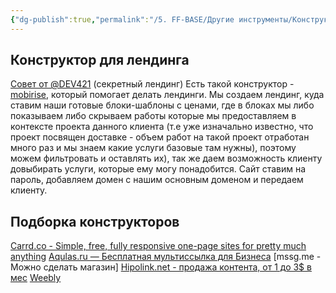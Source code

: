 ```yaml
---
{"dg-publish":true,"permalink":"/5. FF-BASE/Другие инструменты/Конструкторы сайтов и страниц/","created":"2024-12-27T13:53:17.049-03:00","updated":"2025-01-13T15:11:40.517-03:00"}
---
```


## Конструктор для лендинга
[Совет от @DEV421](https://t.me/flutterflow_rus/12427/47498) (секретный лендинг)
Есть такой конструктор - [mobirise](https://mobirise.com/ru/), который помогает делать лендинги. Мы создаем лендинг, куда ставим наши готовые блоки-шаблоны с ценами, где в блоках мы либо показываем либо скрываем работы которые мы предоставляем в контексте проекта данного клиента (т.е уже изначально известно, что проект посвящен доставке - объем работ на такой проект отработан много раз и мы знаем какие услуги базовые там нужны), поэтому можем фильтровать и оставлять их), так же даем возможность клиенту довыбирать услуги, которые ему могу понадобится. Сайт ставим на пароль, добавляем домен с нашим основным доменом и передаем клиенту.

## Подборка конструкторов
[Carrd.co - Simple, free, fully responsive one-page sites for pretty much anything](https://carrd.co/)
[Aqulas.ru — Бесплатная мультиссылка для Бизнеса](https://aqulas.ru/?p=s4i5)
[mssg.me - Можно сделать магазин] 
[Hipolink.net - продажа контента, от 1 до 3$ в мес](https://hipolink.net/ru/blog/servis-hipolink-net-ehto-besplatno-ili-platno) 
[Weebly](https://Weebly.com)


